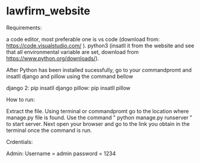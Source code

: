 # lawfirm_website

Requirements:

a code editor, most preferable one is vs code (download from: https://code.visualstudio.com/ ).
python3 (insatll it from the website and see that all environmental variable are set, download from https://www.python.org/downloads/).

After Python has been installed sucessfully, go to your commandpromt and insatll django and pillow using the command bellow

django 2: pip insatll django
pillow: pip insatll pillow

How to run:

Extract the file.
Using terminal or commandpromt go to the location where manage.py file is found.
Use the command " python manage.py runserver " to start server.
Next open your browser and go to the link you obtain in the terminal once the command is run.

Crdentials:

Admin:
Username = admin
password = 1234
